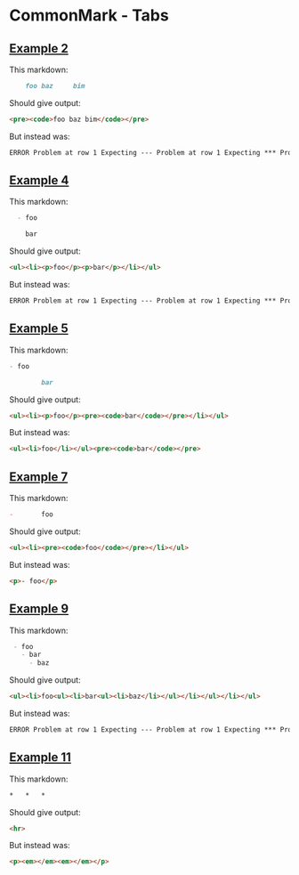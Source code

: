 # CommonMark - Tabs

## [Example 2](https://spec.commonmark.org/0.29/#example-2)

This markdown:

```markdown
  	foo	baz		bim

```

Should give output:

```html
<pre><code>foo baz bim</code></pre>
```

But instead was:

```html
ERROR Problem at row 1 Expecting --- Problem at row 1 Expecting *** Problem at row 1 Expecting ___
```
## [Example 4](https://spec.commonmark.org/0.29/#example-4)

This markdown:

```markdown
  - foo

	bar

```

Should give output:

```html
<ul><li><p>foo</p><p>bar</p></li></ul>
```

But instead was:

```html
ERROR Problem at row 1 Expecting --- Problem at row 1 Expecting *** Problem at row 1 Expecting ___
```
## [Example 5](https://spec.commonmark.org/0.29/#example-5)

This markdown:

```markdown
- foo

		bar

```

Should give output:

```html
<ul><li><p>foo</p><pre><code>bar</code></pre></li></ul>
```

But instead was:

```html
<ul><li>foo</li></ul><pre><code>bar</code></pre>
```
## [Example 7](https://spec.commonmark.org/0.29/#example-7)

This markdown:

```markdown
-		foo

```

Should give output:

```html
<ul><li><pre><code>foo</code></pre></li></ul>
```

But instead was:

```html
<p>- foo</p>
```
## [Example 9](https://spec.commonmark.org/0.29/#example-9)

This markdown:

```markdown
 - foo
   - bar
	 - baz

```

Should give output:

```html
<ul><li>foo<ul><li>bar<ul><li>baz</li></ul></li></ul></li></ul>
```

But instead was:

```html
ERROR Problem at row 1 Expecting --- Problem at row 1 Expecting *** Problem at row 1 Expecting ___
```
## [Example 11](https://spec.commonmark.org/0.29/#example-11)

This markdown:

```markdown
*	*	*	

```

Should give output:

```html
<hr>
```

But instead was:

```html
<p><em></em><em></em></p>
```
